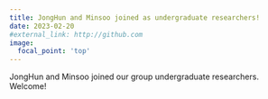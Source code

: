```yaml
---
title: JongHun and Minsoo joined as undergraduate researchers!
date: 2023-02-20
#external_link: http://github.com
image:
  focal_point: 'top'
---
```


JongHun and Minsoo joined our group undergraduate researchers. Welcome!

<!--more-->
